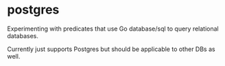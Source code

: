 # postgres

Experimenting with predicates that use Go database/sql to query relational databases.

Currently just supports Postgres but should be applicable to other DBs as well.
